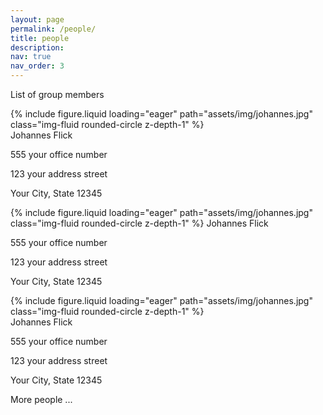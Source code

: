 ```yaml
---
layout: page
permalink: /people/
title: people
description:
nav: true
nav_order: 3
---
```


List of group members

<div class="row">
    <div class="col-sm mt-3 mt-md-0">
        {% include figure.liquid loading="eager" path="assets/img/johannes.jpg" class="img-fluid rounded-circle z-depth-1" %}
    <figcaption class="caption">
    Johannes Flick
    <p>555 your office number</p>
    <p>123 your address street</p>
    <p>Your City, State 12345</p>
    </figcaption>
    </div>
    <div class="col-sm mt-3 mt-md-0">
        {% include figure.liquid loading="eager" path="assets/img/johannes.jpg" class="img-fluid rounded-circle z-depth-1" %}
    Johannes Flick
    <p>555 your office number</p>
    <p>123 your address street</p>
    <p>Your City, State 12345</p>
    </div>
    <div class="col-sm mt-3 mt-md-0">
        {% include figure.liquid loading="eager" path="assets/img/johannes.jpg" class="img-fluid rounded-circle z-depth-1" %}
        <div class="more-info">
        Johannes Flick
        <p>555 your office number</p>
        <p>123 your address street</p>
        <p>Your City, State 12345</p>
        </div>
    </div>
</div>

More people ...

